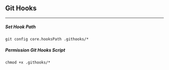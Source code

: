 ## Git Hooks
---

##### Set Hook Path
```
git config core.hooksPath .githooks/*
```

##### Permission Git Hooks Script
```
chmod +x .githooks/*
```
